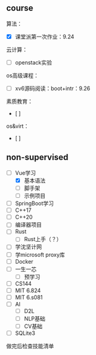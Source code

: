 
## course

算法：
- [x] 课堂派第一次作业：9.24

云计算：
- [ ] openstack实验

os高级课程：
- [ ] xv6源码阅读：boot+intr：9.26

素质教育：
- [ ] 

os&virt：
- [ ] 



## non-supervised

- [ ] Vue学习
	- [x] 基本语法
	- [ ] 脚手架
	- [ ] 示例项目
- [ ] SpringBoot学习
- [ ] C++17
- [ ] C++20
- [ ] 编译器项目
- [ ] Rust
	- [ ] Rust上手（？）
- [ ] 学沈坚计网
- [ ] 学microsoft proxy库
- [ ] Docker
- [ ] 一生一芯
	- [ ] 预学习
- [ ] CS144
- [ ] MIT 6.824
- [ ] MIT 6.s081
- [ ] AI
	- [ ] D2L
	- [ ] NLP基础
	- [ ] CV基础
- [ ] SQLite3

做完后检查技能清单